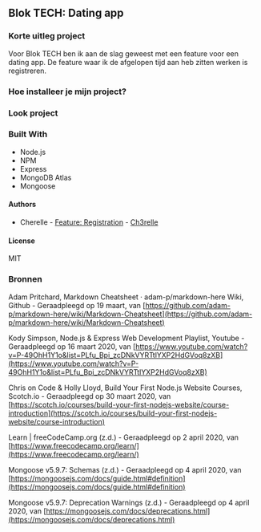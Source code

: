 
## Blok TECH: Dating app

### Korte uitleg project
Voor Blok TECH ben ik aan de slag geweest met een feature voor een dating app. De feature waar ik de afgelopen tijd aan heb zitten werken is registreren.

### Hoe installeer je mijn project?

### Look project

### Built With
* Node.js
* NPM
* Express
* MongoDB Atlas
* Mongoose

#### Authors
* Cherelle - [Feature: Registration](https://github.com/Ch3relle/pt-dating-app-4) - [Ch3relle](https://github.com/Ch3relle)

#### License
MIT

### Bronnen
Adam Pritchard, Markdown Cheatsheet · adam-p/markdown-here Wiki, Github - Geraadpleegd op 19 maart, van [https://github.com/adam-p/markdown-here/wiki/Markdown-Cheatsheet](https://github.com/adam-p/markdown-here/wiki/Markdown-Cheatsheet)

Kody Simpson, Node.js & Express Web Development Playlist, Youtube - Geraadpleegd op 16 maart 2020, van [https://www.youtube.com/watch?v=P-49OhH1Y1o&list=PLfu_Bpi_zcDNkVYRTtlYXP2HdGVoq8zXB](https://www.youtube.com/watch?v=P-49OhH1Y1o&list=PLfu_Bpi_zcDNkVYRTtlYXP2HdGVoq8zXB)

Chris on Code & Holly Lloyd, Build Your First Node.js Website Courses, Scotch.io - Geraadpleegd op 30 maart 2020, van [https://scotch.io/courses/build-your-first-nodejs-website/course-introduction](https://scotch.io/courses/build-your-first-nodejs-website/course-introduction)

Learn | freeCodeCamp.org (z.d.) - Geraadpleegd op 2 april 2020, van [https://www.freecodecamp.org/learn/](https://www.freecodecamp.org/learn/)

Mongoose v5.9.7: Schemas (z.d.) - Geraadpleegd op 4 april 2020, van [https://mongoosejs.com/docs/guide.html#definition](https://mongoosejs.com/docs/guide.html#definition)

Mongoose v5.9.7: Deprecation Warnings (z.d.) - Geraadpleegd op 4 april 2020, van [https://mongoosejs.com/docs/deprecations.html](https://mongoosejs.com/docs/deprecations.html)
